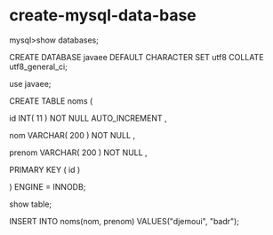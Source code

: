 # create-mysql-data-base

mysql>show databases;

CREATE DATABASE javaee DEFAULT CHARACTER SET utf8 COLLATE utf8_general_ci;

use javaee;

CREATE TABLE  noms (

 id INT( 11 ) NOT NULL AUTO_INCREMENT ,
 
 nom VARCHAR( 200 ) NOT NULL ,
 
 prenom VARCHAR( 200 ) NOT NULL ,
 
 PRIMARY KEY ( id )
 
) ENGINE = INNODB;


show table;

INSERT INTO noms(nom, prenom) VALUES("djemoui", "badr");

